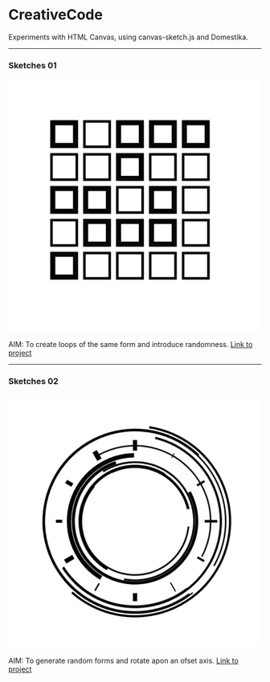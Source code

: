 # CreativeCode
Experiments with HTML Canvas, using canvas-sketch.js and Domestika.

---

### Sketches 01

![Link](https://github.com/RichieWallett/CreativeCode/blob/main/sketches/output/01/2021.09.14-14.18.17.png)

AIM: To create loops of the same form and introduce randomness. [Link to project](https://github.com/RichieWallett/CreativeCode/blob/main/sketches/output/01/2021.09.14-14.18.17.png)

---

### Sketches 02

![Link](https://github.com/RichieWallett/CreativeCode/blob/main/sketches/output/02/2021.09.15-16.45.43.png)

AIM: To generate random forms and rotate apon an ofset axis. [Link to project](https://github.com/RichieWallett/CreativeCode/blob/main/sketches/output/02/Cre-Code-2021-09-15.gif)
